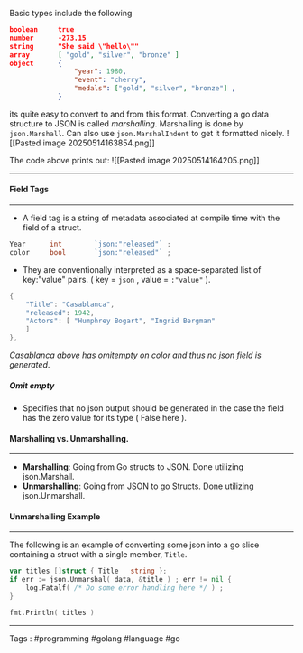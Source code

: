 Basic types include the following 
```json 
boolean     true
number      -273.15
string      "She said \"hello\""
array       [ "gold", "silver", "bronze" ]
object      { 
				"year": 1980, 
				"event": "cherry", 
				"medals": ["gold", "silver", "bronze"] , 
			}
```

its quite easy to convert to and from this format. Converting a go data structure to JSON is called *marshalling*. Marshalling is done by `json.Marshall`. Can also use `json.MarshalIndent` to get it formatted nicely. 
![[Pasted image 20250514163854.png]]

The code above prints out: 
![[Pasted image 20250514164205.png]]

____
#### Field Tags
____
- A field tag is a string of metadata associated at compile time with the field of a struct.

```go
Year      int        `json:"released"` ; 
color     bool       `json:"released"` ; 
```

- They are conventionally interpreted as a space-separated list of key:"value" pairs. ( key = `json` , value = `:"value"` ). 

```go
{
	"Title": "Casablanca",
	"released": 1942,
	"Actors": [ "Humphrey Bogart", "Ingrid Bergman"
	]
}, 
```

*Casablanca above has omitempty on color and thus no json field is generated*. 

##### Omit empty
- Specifies that no json output should be generated in the case the field has the zero value for its type ( False here ). 

#### Marshalling vs. Unmarshalling. 
___
- **Marshalling**: Going from Go structs to JSON. Done utilizing json.Marshall. 
- **Unmarshalling**: Going from JSON to go Structs. Done utilizing json.Unmarshall. 

#### Unmarshalling Example 
___
The following is an example of converting some json into a go slice containing a struct with a single member, `Title`. 

```go
var titles []struct { Title   string }; 
if err := json.Unmarshal( data, &title ) ; err != nil {
	log.Fatalf( /* Do some error handling here */ ) ; 
}

fmt.Println( titles ) 
```
____
Tags : #programming #golang #language #go